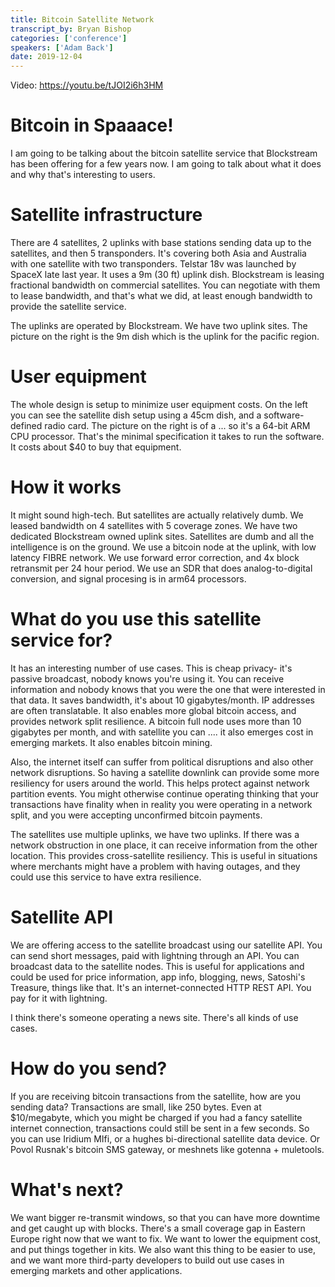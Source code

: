 ```yaml
---
title: Bitcoin Satellite Network
transcript_by: Bryan Bishop
categories: ['conference']
speakers: ['Adam Back']
date: 2019-12-04
---
```


Video: https://youtu.be/tJOI2i6h3HM

# Bitcoin in Spaaace!

I am going to be talking about the bitcoin satellite service that Blockstream has been offering for a few years now. I am going to talk about what it does and why that's interesting to users.

# Satellite infrastructure

There are 4 satellites, 2 uplinks with base stations sending data up to the satellites, and then 5 transponders. It's covering both Asia and Australia with one satellite with two transponders. Telstar 18v was launched by SpaceX late last year. It uses a 9m (30 ft) uplink dish. Blockstream is leasing fractional bandwidth on commercial satellites. You can negotiate with them to lease bandwidth, and that's what we did, at least enough bandwidth to provide the satellite service.

The uplinks are operated by Blockstream. We have two uplink sites. The picture on the right is the 9m dish which is the uplink for the pacific region.

# User equipment

The whole design is setup to minimize user equipment costs. On the left you can see the satellite dish setup using a 45cm dish, and a software-defined radio card. The picture on the right is of a ... so it's a 64-bit ARM CPU processor. That's the minimal specification it takes to run the software. It costs about $40 to buy that equipment.

# How it works

It might sound high-tech. But satellites are actually relatively dumb. We leased bandwidth on 4 satellites with 5 coverage zones. We have two dedicated Blockstream owned uplink sites. Satellites are dumb and all the intelligence is on the ground. We use a bitcoin node at the uplink, with low latency FIBRE network. We use forward error correction, and 4x block retransmit per 24 hour period. We use an SDR that does analog-to-digital conversion, and signal procesing is in arm64 processors.

# What do you use this satellite service for?

It has an interesting number of use cases. This is cheap privacy- it's passive broadcast, nobody knows you're using it. You can receive information and nobody knows that you were the one that were interested in that data. It saves bandwidth, it's about 10 gigabytes/month. IP addresses are often translatable. It also enables more global bitcoin access, and provides network split resilience. A bitcoin full node uses more than 10 gigabytes per month, and with satellite you can .... it also emerges cost in emerging markets. It also enables bitcoin mining.

Also, the internet itself can suffer from political disruptions and also other network disruptions. So having a satellite downlink can provide some more resiliency for users around the world. This helps protect against network partition events. You might otherwise continue operating thinking that your transactions have finality when in reality you were operating in a network split, and you were accepting unconfirmed bitcoin payments.

The satellites use multiple uplinks, we have two uplinks. If there was a network obstruction in one place, it can receive information from the other location. This provides cross-satellite resiliency. This is useful in situations where merchants might have a problem with having outages, and they could use this service to have extra resilience.

# Satellite API

We are offering access to the satellite broadcast using our satellite API. You can send short messages, paid with lightning through an API. You can broadcast data to the satellite nodes. This is useful for applications and could be used for price information, app info, blogging, news, Satoshi's Treasure, things like that. It's an internet-connected HTTP REST API. You pay for it with lightning.

I think there's someone operating a news site. There's all kinds of use cases.

# How do you send?

If you are receiving bitcoin transactions from the satellite, how are you sending data? Transactions are small, like 250 bytes. Even at $10/megabyte, which you might be charged if you had a fancy satellite internet connection, transactions could still be sent in a few seconds. So you can use Iridium MIfi, or a hughes bi-directional satellite data device. Or Povol Rusnak's bitcoin SMS gateway, or meshnets like gotenna + muletools.

# What's next?

We want bigger re-transmit windows, so that you can have more downtime and get caught up with blocks. There's a small coverage gap in Eastern Europe right now that we want to fix. We want to lower the equipment cost, and put things together in kits. We also want this thing to be easier to use, and we want more third-party developers to build out use cases in emerging markets and other applications.
